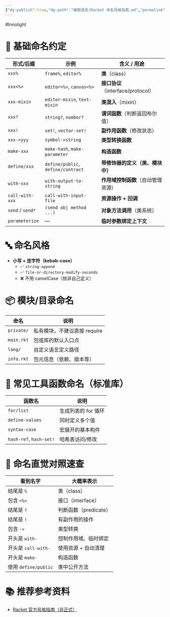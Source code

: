 ```yaml
---
{"dg-publish":true,"dg-path":"编程语言/Racket 命名风格指南.md","permalink":"/编程语言/Racket 命名风格指南/","created":"2025-07-09T14:42:19.672+08:00","updated":"2025-07-09T14:48:06.873+08:00"}
---
```


#Innolight

# 📌 基础命名约定

| 形式/后缀            | 示例                                 | 含义 / 用途                      |
| ---------------- | ---------------------------------- | ---------------------------- |
| `xxx%`           | `frame%`, `editor%`                | **类**（class）                 |
| `xxx<%>`         | `editor<%>`, `canvas<%>`           | **接口协议**（interface/protocol） |
| `xxx-mixin`      | `editor-mixin`, `text-mixin`       | **类混入**（mixin）               |
| `xxx?`           | `string?`, `number?`               | **谓词函数**（判断返回布尔值）            |
| `xxx!`           | `set!`, `vector-set!`              | **副作用函数**（修改状态）              |
| `xxx->yyy`       | `symbol->string`                   | **类型转换函数**                   |
| `make-xxx`       | `make-hash`, `make-parameter`      | **构造函数**                     |
| `define/xxx`     | `define/public`, `define/contract` | **带修饰器的定义（类、模块中）**           |
| `with-xxx`       | `with-output-to-string`            | **作用域控制函数**（自动管理资源）          |
| `call-with-xxx`  | `call-with-input-file`             | **资源操作 + 回调**                |
| `send` / `send*` | `(send obj method ...)`            | **对象方法调用**（类系统）              |
| `parameterize`   | —                                  | **临时参数绑定上下文**                |

# 🔤 命名风格

- **小写 + 连字符（kebab-case）**
  - ✅ `string-append`
  - ✅ `file-or-directory-modify-seconds`
  - ❌ 不用 camelCase（除非自己定义）

# 📦 模块/目录命名

| 命名             | 说明                          |
|------------------|-------------------------------|
| `private/`       | 私有模块，不建议直接 require |
| `main.rkt`       | 包或库的默认入口点            |
| `lang/`          | 自定义语言定义路径            |
| `info.rkt`       | 包元信息（依赖、版本等）      |

# 🧰 常见工具函数命名（标准库）

| 函数名                     | 说明           |
| ----------------------- | ------------ |
| `for/list`              | 生成列表的 for 循环 |
| `define-values`         | 同时定义多个值      |
| `syntax-case`           | 宏展开的基本构件     |
| `hash-ref`, `hash-set!` | 哈希表访问/修改     |

# 🧪 命名直觉对照速查

| 看到名字               | 大概率表示           |
| ------------------ | --------------- |
| 结尾是 `%`            | 类（class）        |
| 包含 `<%>`           | 接口（interface）   |
| 结尾是 `?`            | 判断函数（predicate） |
| 结尾是 `!`            | 有副作用的操作         |
| 包含 `->`            | 类型转换            |
| 开头是 `with-`        | 控制作用域、临时绑定      |
| 开头是 `call-with-`   | 使用资源 + 自动清理     |
| 开头是 `make-`        | 构造函数            |
| 使用 `define/public` | 类中公开方法          |

# 📚 推荐参考资料

- [Racket 官方风格指南（非正式）](https://docs.racket-lang.org/style/)

